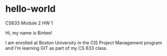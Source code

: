 # hello-world
CS633 Module 2 HW 1

Hi, my name is Bintee!

I am enrolled at Boston University in the CIS Project Management program and I'm learning GIT as part of my CS 633 class.
